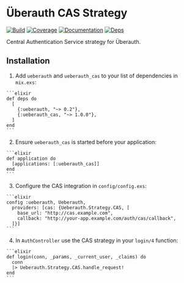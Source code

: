 # Überauth CAS Strategy

[![Build](https://travis-ci.org/marceldegraaf/ueberauth_cas.svg?branch=master)](https://travis-ci.org/marceldegraaf/ueberauth_cas)
[![Coverage](https://coveralls.io/repos/github/marceldegraaf/ueberauth_cas/badge.svg?branch=master)](https://coveralls.io/github/marceldegraaf/ueberauth_cas?branch=master)
[![Documentation](http://inch-ci.org/github/marceldegraaf/ueberauth_cas.svg)](http://inch-ci.org/github/marceldegraaf/ueberauth_cas)
[![Deps](https://beta.hexfaktor.org/badge/all/github/marceldegraaf/ueberauth_cas.svg)](https://beta.hexfaktor.org/github/marceldegraaf/ueberauth_cas)

Central Authentication Service strategy for Überauth.

## Installation

  1. Add `ueberauth` and `ueberauth_cas` to your list of dependencies in `mix.exs`:

    ```elixir
    def deps do
      [
        {:ueberauth, "~> 0.2"},
        {:ueberauth_cas, "~> 1.0.0"},
      ]
    end
    ```

  2. Ensure `ueberauth_cas` is started before your application:

    ```elixir
    def application do
      [applications: [:ueberauth_cas]]
    end
    ```

  3. Configure the CAS integration in `config/config.exs`:

    ```elixir
    config :ueberauth, Ueberauth,
      providers: [cas: {Ueberauth.Strategy.CAS, [
        base_url: "http://cas.example.com",
        callback: "http://your-app.example.com/auth/cas/callback",
      ]}]
    ```

  4. In `AuthController` use the CAS strategy in your `login/4` function:

    ```elixir
    def login(conn, _params, _current_user, _claims) do
      conn
      |> Ueberauth.Strategy.CAS.handle_request!
    end
    ```
